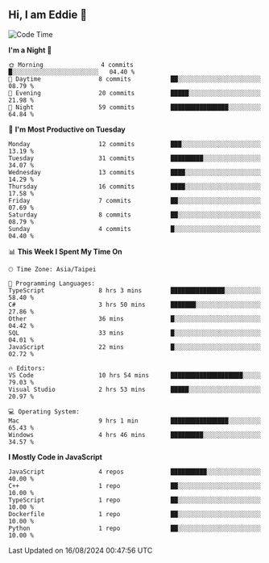 ## Hi, I am Eddie 👋

<!--START_SECTION:waka-->
![Code Time](http://img.shields.io/badge/Code%20Time-271%20hrs%2054%20mins-blue)

**I'm a Night 🦉** 

```text
🌞 Morning                4 commits           █░░░░░░░░░░░░░░░░░░░░░░░░   04.40 % 
🌆 Daytime                8 commits           ██░░░░░░░░░░░░░░░░░░░░░░░   08.79 % 
🌃 Evening                20 commits          █████░░░░░░░░░░░░░░░░░░░░   21.98 % 
🌙 Night                  59 commits          ████████████████░░░░░░░░░   64.84 % 
```
📅 **I'm Most Productive on Tuesday** 

```text
Monday                   12 commits          ███░░░░░░░░░░░░░░░░░░░░░░   13.19 % 
Tuesday                  31 commits          █████████░░░░░░░░░░░░░░░░   34.07 % 
Wednesday                13 commits          ████░░░░░░░░░░░░░░░░░░░░░   14.29 % 
Thursday                 16 commits          ████░░░░░░░░░░░░░░░░░░░░░   17.58 % 
Friday                   7 commits           ██░░░░░░░░░░░░░░░░░░░░░░░   07.69 % 
Saturday                 8 commits           ██░░░░░░░░░░░░░░░░░░░░░░░   08.79 % 
Sunday                   4 commits           █░░░░░░░░░░░░░░░░░░░░░░░░   04.40 % 
```


📊 **This Week I Spent My Time On** 

```text
🕑︎ Time Zone: Asia/Taipei

💬 Programming Languages: 
TypeScript               8 hrs 3 mins        ███████████████░░░░░░░░░░   58.40 % 
C#                       3 hrs 50 mins       ███████░░░░░░░░░░░░░░░░░░   27.86 % 
Other                    36 mins             █░░░░░░░░░░░░░░░░░░░░░░░░   04.42 % 
SQL                      33 mins             █░░░░░░░░░░░░░░░░░░░░░░░░   04.01 % 
JavaScript               22 mins             █░░░░░░░░░░░░░░░░░░░░░░░░   02.72 % 

🔥 Editors: 
VS Code                  10 hrs 54 mins      ████████████████████░░░░░   79.03 % 
Visual Studio            2 hrs 53 mins       █████░░░░░░░░░░░░░░░░░░░░   20.97 % 

💻 Operating System: 
Mac                      9 hrs 1 min         ████████████████░░░░░░░░░   65.43 % 
Windows                  4 hrs 46 mins       █████████░░░░░░░░░░░░░░░░   34.57 % 
```

**I Mostly Code in JavaScript** 

```text
JavaScript               4 repos             ██████████░░░░░░░░░░░░░░░   40.00 % 
C++                      1 repo              ██░░░░░░░░░░░░░░░░░░░░░░░   10.00 % 
TypeScript               1 repo              ██░░░░░░░░░░░░░░░░░░░░░░░   10.00 % 
Dockerfile               1 repo              ██░░░░░░░░░░░░░░░░░░░░░░░   10.00 % 
Python                   1 repo              ██░░░░░░░░░░░░░░░░░░░░░░░   10.00 % 
```




 Last Updated on 16/08/2024 00:47:56 UTC
<!--END_SECTION:waka-->
